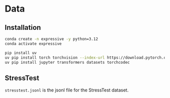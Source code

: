 # Data

## Installation

```bash
conda create -n expressive -y python=3.12
conda activate expressive

pip install uv
uv pip install torch torchvision --index-url https://download.pytorch.org/whl/cu129
uv pip install jupyter transformers datasets torchcodec
```

## StressTest

`stresstest.jsonl` is the jsonl file for the StressTest dataset.